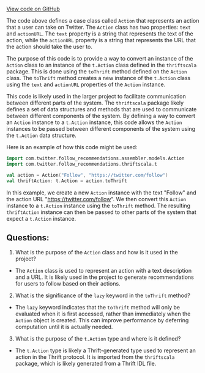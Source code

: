 [View code on GitHub](https://github.com/misbahsy/the-algorithm/follow-recommendations-service/server/src/main/scala/com/twitter/follow_recommendations/assembler/models/Action.scala)

The code above defines a case class called `Action` that represents an action that a user can take on Twitter. The `Action` class has two properties: `text` and `actionURL`. The `text` property is a string that represents the text of the action, while the `actionURL` property is a string that represents the URL that the action should take the user to.

The purpose of this code is to provide a way to convert an instance of the `Action` class to an instance of the `t.Action` class defined in the `thriftscala` package. This is done using the `toThrift` method defined on the `Action` class. The `toThrift` method creates a new instance of the `t.Action` class using the `text` and `actionURL` properties of the `Action` instance.

This code is likely used in the larger project to facilitate communication between different parts of the system. The `thriftscala` package likely defines a set of data structures and methods that are used to communicate between different components of the system. By defining a way to convert an `Action` instance to a `t.Action` instance, this code allows the `Action` instances to be passed between different components of the system using the `t.Action` data structure.

Here is an example of how this code might be used:

```scala
import com.twitter.follow_recommendations.assembler.models.Action
import com.twitter.follow_recommendations.thriftscala.t

val action = Action("Follow", "https://twitter.com/follow")
val thriftAction: t.Action = action.toThrift
```

In this example, we create a new `Action` instance with the text "Follow" and the action URL "https://twitter.com/follow". We then convert this `Action` instance to a `t.Action` instance using the `toThrift` method. The resulting `thriftAction` instance can then be passed to other parts of the system that expect a `t.Action` instance.
## Questions: 
 1. What is the purpose of the `Action` class and how is it used in the project?
- The `Action` class is used to represent an action with a text description and a URL. It is likely used in the project to generate recommendations for users to follow based on their actions.

2. What is the significance of the `lazy` keyword in the `toThrift` method?
- The `lazy` keyword indicates that the `toThrift` method will only be evaluated when it is first accessed, rather than immediately when the `Action` object is created. This can improve performance by deferring computation until it is actually needed.

3. What is the purpose of the `t.Action` type and where is it defined?
- The `t.Action` type is likely a Thrift-generated type used to represent an action in the Thrift protocol. It is imported from the `thriftscala` package, which is likely generated from a Thrift IDL file.